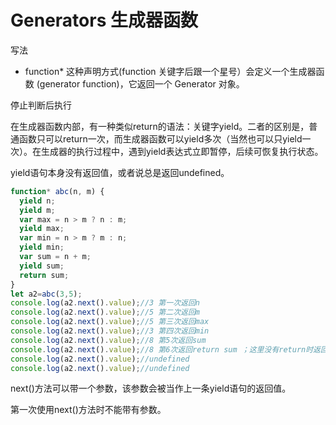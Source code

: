# Generators 生成器函数

写法

- function\* 这种声明方式(function 关键字后跟一个星号）会定义一个生成器函数 (generator function)，它返回一个 Generator 对象。

停止判断后执行

在生成器函数内部，有一种类似return的语法：关键字yield。二者的区别是，普通函数只可以return一次，而生成器函数可以yield多次（当然也可以只yield一次）。在生成器的执行过程中，遇到yield表达式立即暂停，后续可恢复执行状态。

yield语句本身没有返回值，或者说总是返回undefined。

```js
function* abc(n, m) {
  yield n;
  yield m;
  var max = n > m ? n : m;
  yield max;
  var min = n > m ? m : n;
  yield min;
  var sum = n + m;
  yield sum;
  return sum;
}
let a2=abc(3,5);
console.log(a2.next().value);//3 第一次返回n
console.log(a2.next().value);//5 第二次返回m
console.log(a2.next().value);//5 第三次返回max
console.log(a2.next().value);//3 第四次返回min
console.log(a2.next().value);//8 第5次返回sum
console.log(a2.next().value);//8 第6次返回return sum ；这里没有return时返回undefined
console.log(a2.next().value);//undefined
console.log(a2.next().value);//undefined

```

next()方法可以带一个参数，该参数会被当作上一条yield语句的返回值。

第一次使用next()方法时不能带有参数。
